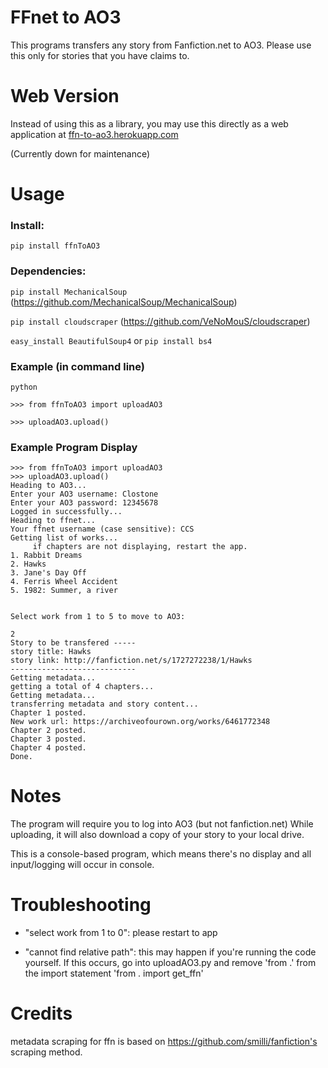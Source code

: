 # **FFnet to AO3** 

This programs transfers any story from Fanfiction.net to AO3. Please use this only for stories that you have claims to.

# Web Version

Instead of using this as a library, you may use this directly as a web application at [ffn-to-ao3.herokuapp.com](https://ffn-to-ao3.herokuapp.com)

(Currently down for maintenance)

# Usage

### Install:
  `pip install ffnToAO3`
  
### Dependencies:
  `pip install MechanicalSoup` 
  (https://github.com/MechanicalSoup/MechanicalSoup)
  
  `pip install cloudscraper`
  (https://github.com/VeNoMouS/cloudscraper)
  
  `easy_install BeautifulSoup4` or `pip install bs4`

### Example (in command line)

```
python

>>> from ffnToAO3 import uploadAO3

>>> uploadAO3.upload()
```

### Example Program Display

```
>>> from ffnToAO3 import uploadAO3
>>> uploadAO3.upload()
Heading to AO3...
Enter your AO3 username: Clostone
Enter your AO3 password: 12345678
Logged in successfully...
Heading to ffnet...
Your ffnet username (case sensitive): CCS
Getting list of works...
	 if chapters are not displaying, restart the app.
1. Rabbit Dreams
2. Hawks
3. Jane's Day Off
4. Ferris Wheel Accident
5. 1982: Summer, a river


Select work from 1 to 5 to move to AO3:

2
Story to be transfered -----
story title: Hawks
story link: http://fanfiction.net/s/1727272238/1/Hawks
----------------------------
Getting metadata...
getting a total of 4 chapters...
Getting metadata...
transferring metadata and story content...
Chapter 1 posted.
New work url: https://archiveofourown.org/works/6461772348
Chapter 2 posted.
Chapter 3 posted.
Chapter 4 posted.
Done.

```


# Notes

The program will require you to log into AO3 (but not fanfiction.net)
While uploading, it will also download a copy of your story to your local drive.

This is a console-based program, which means there's no display and all input/logging will occur in console.


# Troubleshooting

- "select work from 1 to 0": please restart to app

- "cannot find relative path": this may happen if you're running the code yourself. If this occurs, go into uploadAO3.py and remove 'from .' from the import statement 'from . import get_ffn'


# Credits

metadata scraping for ffn is based on https://github.com/smilli/fanfiction's scraping method.
